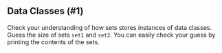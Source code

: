 ## Data Classes (#1)

Check your understanding of how sets stores instances of data classes.
Guess the size of sets `set1` and `set2`.
You can easily check your guess by printing the contents of the sets.